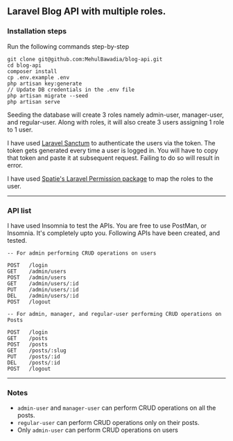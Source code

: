 ## Laravel Blog API with multiple roles.

### Installation steps

Run the following commands step-by-step

```
git clone git@github.com:MehulBawadia/blog-api.git
cd blog-api
composer install
cp .env.example .env
php artisan key:generate
// Update DB credentials in the .env file
php artisan migrate --seed
php artisan serve
```

Seeding the database will create 3 roles namely admin-user, manager-user, and regular-user.
Along with roles, it will also create 3 users assigning 1 role to 1 user.

I have used [Laravel Sanctum](https://laravel.com/docs/9.x/sanctum) to authenticate the users via the token. The token gets generated every time a user is logged in. You will have to copy that token and paste it at subsequent request. Failing to do so will result in error.

I have used [Spatie's Laravel Permission package](https://spatie.be/docs/laravel-permission/v5/basic-usage/basic-usage) to map the roles to the user.

---

### API list

I have used Insomnia to test the APIs. You are free to use PostMan, or Insomnia. It's completely upto you. Following APIs have been created, and tested.

```
-- For admin performing CRUD operations on users

POST   /login
GET    /admin/users
POST   /admin/users
GET    /admin/users/:id
PUT    /admin/users/:id
DEL    /admin/users/:id
POST   /logout
```

```
-- For admin, manager, and regular-user performing CRUD operations on Posts

POST   /login
GET    /posts
POST   /posts
GET    /posts/:slug
PUT    /posts/:id
DEL    /posts/:id
POST   /logout
```

----

### Notes
- `admin-user` and `manager-user` can perform CRUD operations on all the posts.
- `regular-user` can perform CRUD operations only on their posts.
- Only `admin-user` can perform CRUD operations on users
